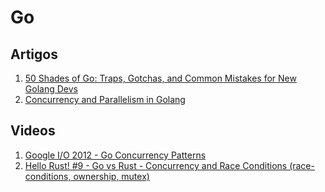 # Go

## Artigos
1. [50 Shades of Go: Traps, Gotchas, and Common Mistakes for New Golang Devs](http://devs.cloudimmunity.com/gotchas-and-common-mistakes-in-go-golang/)
2. [Concurrency and Parallelism in Golang](https://medium.com/@tilaklodha/concurrency-and-parallelism-in-golang-5333e9a4ba64)

## Videos
1. [Google I/O 2012 - Go Concurrency Patterns](https://www.youtube.com/watch?v=f6kdp27TYZs)
2. [Hello Rust! #9 - Go vs Rust - Concurrency and Race Conditions (race-conditions, ownership, mutex)](https://www.youtube.com/watch?v=B5xYBrxVSiE)